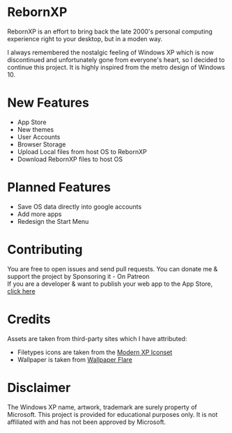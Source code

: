 RebornXP
===

RebornXP is an effort to bring back the late 2000's personal computing experience right to your desktop, but in a moden way.

I always remembered the nostalgic feeling of Windows XP which is now discontinued and unfortunately gone from everyone's heart, so I decided to continue this project. It is highly inspired from the metro design of Windows 10.

# New Features
- App Store
- New themes
- User Accounts
- Browser Storage
- Upload Local files from host OS to RebornXP
- Download RebornXP files to host OS
# Planned Features
- Save OS data directly into google accounts
- Add more apps
- Redesign the Start Menu

#  Contributing
You are free to open issues and send pull requests. You can donate me & support the project by Sponsoring it - On Patreon<br>If you are a developer & want to publish your web app to the App Store, [click here](https://github.com/RebornXP/app-guide)

# Credits
Assets are taken from third-party sites which I have attributed:

- Filetypes icons are taken from the [Modern XP Iconset](https://www.deviantart.com/eatosdesign/art/Modern-XP-icons-449891585)
- Wallpaper is taken from [Wallpaper Flare](https://www.wallpaperflare.com/green-grass-under-blue-skies-wallpaper-bliss-minimalism-windows-xp-wallpaper-huxp)

# Disclaimer
The Windows XP name, artwork, trademark are surely property of Microsoft. This project is provided for educational purposes only. It is not affiliated with and has not been approved by Microsoft.
